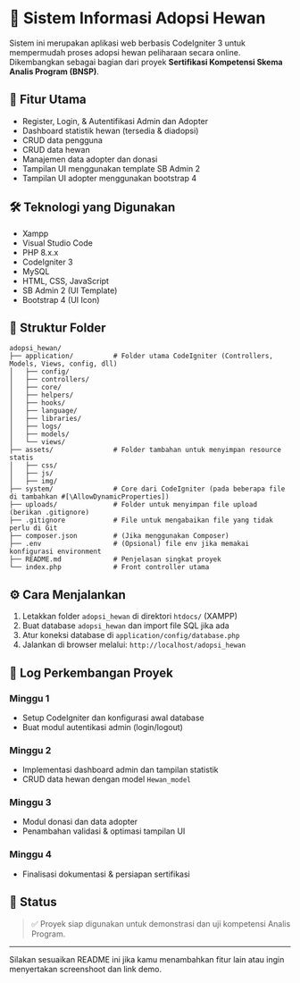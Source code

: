 # 📃 Sistem Informasi Adopsi Hewan

Sistem ini merupakan aplikasi web berbasis CodeIgniter 3 untuk mempermudah proses adopsi hewan peliharaan secara online. Dikembangkan sebagai bagian dari proyek **Sertifikasi Kompetensi Skema Analis Program (BNSP)**.

## 🌟 Fitur Utama

* Register, Login, & Autentifikasi Admin dan Adopter
* Dashboard statistik hewan (tersedia & diadopsi)
* CRUD data pengguna
* CRUD data hewan
* Manajemen data adopter dan donasi
* Tampilan UI menggunakan template SB Admin 2
* Tampilan UI adopter menggunakan bootstrap 4

## 🛠️ Teknologi yang Digunakan

* Xampp
* Visual Studio Code
* PHP 8.x.x
* CodeIgniter 3
* MySQL
* HTML, CSS, JavaScript
* SB Admin 2 (UI Template)
* Bootstrap 4 (UI Icon)

## 📂 Struktur Folder

```
adopsi_hewan/
├── application/          # Folder utama CodeIgniter (Controllers, Models, Views, config, dll)
│   ├── config/
│   ├── controllers/
│   ├── core/
│   ├── helpers/
│   ├── hooks/
│   ├── language/
│   ├── libraries/
│   ├── logs/
│   ├── models/
│   └── views/
├── assets/               # Folder tambahan untuk menyimpan resource statis
│   ├── css/
│   ├── js/
│   ├── img/
├── system/               # Core dari CodeIgniter (pada beberapa file di tambahkan #[\AllowDynamicProperties])
├── uploads/              # Folder untuk menyimpan file upload (berikan .gitignore)
├── .gitignore            # File untuk mengabaikan file yang tidak perlu di Git
├── composer.json         # (Jika menggunakan Composer)
├── .env                  # (Opsional) file env jika memakai konfigurasi environment
├── README.md             # Penjelasan singkat proyek
└── index.php             # Front controller utama

```

## ⚙️ Cara Menjalankan

1. Letakkan folder `adopsi_hewan` di direktori `htdocs/` (XAMPP)
2. Buat database `adopsi_hewan` dan import file SQL jika ada
3. Atur koneksi database di `application/config/database.php`
4. Jalankan di browser melalui: `http://localhost/adopsi_hewan`

## 📄 Log Perkembangan Proyek

### Minggu 1

* Setup CodeIgniter dan konfigurasi awal database
* Buat modul autentikasi admin (login/logout)

### Minggu 2

* Implementasi dashboard admin dan tampilan statistik
* CRUD data hewan dengan model `Hewan_model`

### Minggu 3

* Modul donasi dan data adopter
* Penambahan validasi & optimasi tampilan UI

### Minggu 4

* Finalisasi dokumentasi & persiapan sertifikasi

## 📝 Status

> ✅ Proyek siap digunakan untuk demonstrasi dan uji kompetensi Analis Program.

---

Silakan sesuaikan README ini jika kamu menambahkan fitur lain atau ingin menyertakan screenshoot dan link demo.
